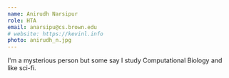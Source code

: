 ```yaml
---
name: Anirudh Narsipur
role: HTA
email: anarsipu@cs.brown.edu
# website: https://kevinl.info
photo: anirudh_n.jpg
---
```

I'm a mysterious person but some say I study Computational Biology and like sci-fi.
